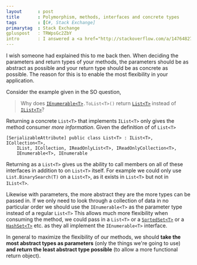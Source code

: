 ```yaml
---
layout      : post
title       : Polymorphism, methods, interfaces and concrete types
tags        : [C#, Stack Exchange]
primarytag  : Stack Exchange
gpluspost   : TRWpsGc2ZbY
intro       : I answered a <a href="http://stackoverflow.com/a/14764827/1156119">question</a> on <a href="http://stackoverflow.com/">Stack Overflow</a> a couple of days ago and it sparked memories of several years ago when I was new to the industry. Something that confused me a little when starting out was around the use of interfaces. All of a sudden they started popping up in mass quantity as I started working on projects of significant size.
---
```


I wish someone had explained this to me back then. When deciding the parameters and return types of your methods, the parameters should be as abstract as possible and your return type should be as concrete as possible. The reason for this is to enable the most flexibility in your application.

Consider the example given in the SO question,

> Why does <code>[IEnumerable&lt;T&gt;][3].ToList&lt;T&gt;()</code> return [`List<T>`][4] instead of [`IList<T>`][5]?

Returning a concrete `List<T>` that implements `IList<T>` only gives the method consumer *more information*. Given the definition of of `List<T>`

<!--prettify lang=csharp-->
    [SerializableAttribute] public class List<T> : IList<T>, ICollection<T>,
        IList, ICollection, IReadOnlyList<T>, IReadOnlyCollection<T>,
        IEnumerable<T>, IEnumerable

Returning as a `List<T>` gives us the ability to call members on all of these interfaces in addition to on `List<T>` itself. For example we could only use `List.BinarySearch(T)` on a `List<T>`, as it exists in `List<T>` but not in `IList<T>`.

Likewise with parameters, the more abstract they are the more types can be passed in. If we only need to look through a collection of data in no particular order we should use the `IEnumerable<T>` as the parameter type instead of a regular `List<T>` This allows much more flexibility when consuming the method, we could pass in a `List<T>` or a [`SortedSet<T>`][6] or a [`HashSet<T>`][7] etc. as they all implement the `IEnumerable<T>` interface.

In general to maximize the flexibility of our methods, we should **take the most abstract types as parameters** (only the things we're going to use) **and return the least abstract type possible** (to allow a more functional return object).



[3]: http://msdn.microsoft.com/en-us/library/system.collections.ienumerable.aspx
[4]: http://msdn.microsoft.com/en-us/library/6sh2ey19.aspx
[5]: http://msdn.microsoft.com/en-us/library/5y536ey6.aspx
[6]: http://msdn.microsoft.com/en-us/library/dd412070.aspx
[7]: http://msdn.microsoft.com/en-us/library/bb359438.aspx
